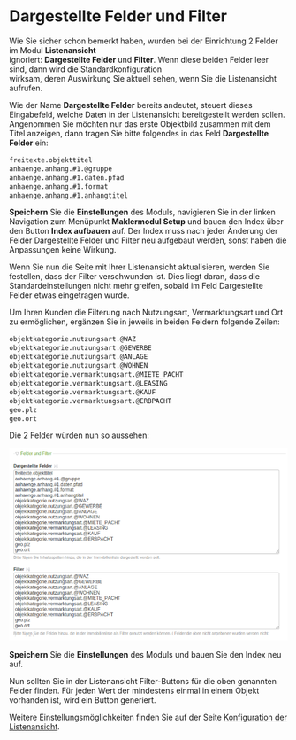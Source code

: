 # Dargestellte Felder und Filter

Wie Sie sicher schon bemerkt haben, wurden bei der Einrichtung 2 Felder im Modul **Listenansicht**  
ignoriert: **Dargestellte Felder** und **Filter**. Wenn diese beiden Felder leer sind, dann wird die Standardkonfiguration  
wirksam, deren Auswirkung Sie aktuell sehen, wenn Sie die Listenansicht aufrufen.

Wie der Name **Dargestellte Felder** bereits andeutet, steuert dieses Eingabefeld, welche Daten in der Listenansicht bereitgestellt werden sollen. Angenommen Sie möchten nur das erste Objektbild zusammen mit dem Titel anzeigen, dann tragen Sie bitte folgendes in das Feld **Dargestellte Felder** ein:

```
freitexte.objekttitel
anhaenge.anhang.#1.@gruppe
anhaenge.anhang.#1.daten.pfad
anhaenge.anhang.#1.format
anhaenge.anhang.#1.anhangtitel
```

**Speichern** Sie die **Einstellungen** des Moduls, navigieren Sie in der linken Navigation zum Menüpunkt **Maklermodul Setup** und bauen den Index über den Button **Index aufbauen** auf. Der Index muss nach jeder Änderung der Felder Dargestellte Felder und Filter neu aufgebaut werden, sonst haben die Anpassungen keine Wirkung.

Wenn Sie nun die Seite mit Ihrer Listenansicht aktualisieren, werden Sie festellen, dass der Filter verschwunden ist. Dies liegt daran, dass die Standardeinstellungen nicht mehr greifen, sobald im Feld Dargestellte Felder etwas eingetragen wurde.

Um Ihren Kunden die Filterung nach Nutzungsart, Vermarktungsart und Ort zu ermöglichen, ergänzen Sie in jeweils in beiden Feldern folgende Zeilen:

```
objektkategorie.nutzungsart.@WAZ
objektkategorie.nutzungsart.@GEWERBE
objektkategorie.nutzungsart.@ANLAGE
objektkategorie.nutzungsart.@WOHNEN
objektkategorie.vermarktungsart.@MIETE_PACHT
objektkategorie.vermarktungsart.@LEASING
objektkategorie.vermarktungsart.@KAUF
objektkategorie.vermarktungsart.@ERBPACHT
geo.plz
geo.ort
```

Die 2 Felder würden nun so aussehen:

![](dargestellte-felder-filter.png)

**Speichern** Sie die **Einstellungen** des Moduls und bauen Sie den Index neu auf.

Nun sollten Sie in der Listenansicht Filter-Buttons für die oben genannten Felder finden. Für jeden Wert der mindestens einmal in einem Objekt vorhanden ist, wird ein Button generiert.

Weitere Einstellungsmöglichkeiten finden Sie auf der Seite [Konfiguration der Listenansicht](/sortiermoglichkeiten.md).

